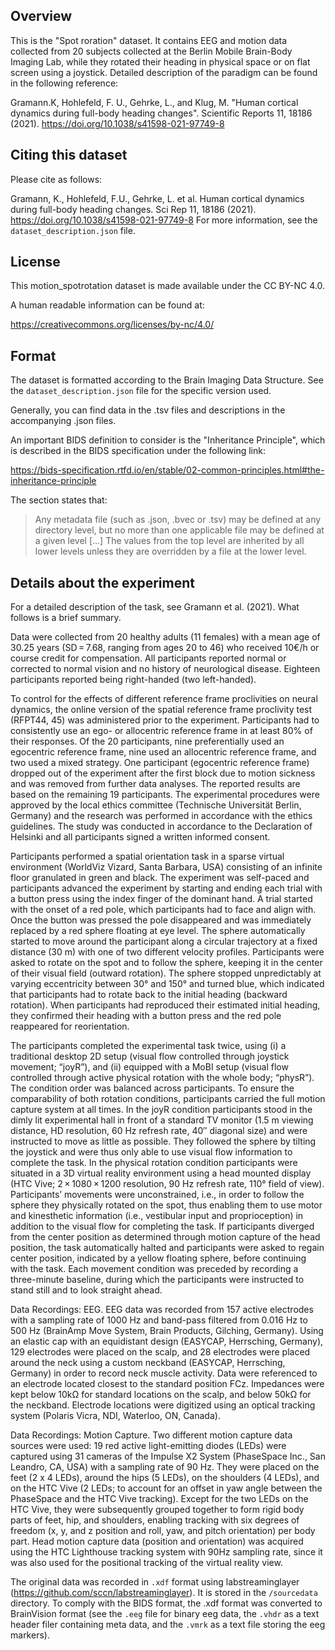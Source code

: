 Overview
--------
This is the "Spot roration" dataset.
It contains EEG and motion data collected from 20 subjects
collected at the Berlin Mobile Brain-Body Imaging Lab,
while they rotated their heading in physical space or on flat screen using a joystick.
Detailed description of the paradigm can be found in the following reference:

Gramann.K, Hohlefeld, F. U., Gehrke, L., and Klug, M. 
"Human cortical dynamics during full-body heading changes".
Scientific Reports 11, 18186 (2021). 
https://doi.org/10.1038/s41598-021-97749-8



Citing this dataset
-------------------
Please cite as follows:

Gramann, K., Hohlefeld, F.U., Gehrke, L. et al. Human cortical dynamics during full-body heading changes. Sci Rep 11, 18186 (2021). https://doi.org/10.1038/s41598-021-97749-8
For more information, see the `dataset_description.json` file.


License
-------
This motion_spotrotation dataset is made available under the CC BY-NC 4.0.

A human readable information can be found at:

https://creativecommons.org/licenses/by-nc/4.0/


Format
------
The dataset is formatted according to the Brain Imaging Data Structure. See the
`dataset_description.json` file for the specific version used.

Generally, you can find data in the .tsv files and descriptions in the
accompanying .json files.

An important BIDS definition to consider is the "Inheritance Principle", which
is described in the BIDS specification under the following link:

https://bids-specification.rtfd.io/en/stable/02-common-principles.html#the-inheritance-principle

The section states that:

> Any metadata file (such as .json, .bvec or .tsv) may be defined at any directory level,
> but no more than one applicable file may be defined at a given level [...]
> The values from the top level are inherited by all lower levels unless
> they are overridden by a file at the lower level.


Details about the experiment
----------------------------
For a detailed description of the task, see Gramann et al. (2021).
What follows is a brief summary.

Data were collected from 20 healthy adults (11 females) with a mean age of 30.25 years 
(SD = 7.68, ranging from ages 20 to 46) who received 10€/h or course credit for compensation. 
All participants reported normal or corrected to normal vision and no history of neurological disease. 
Eighteen participants reported being right-handed (two left-handed). 

To control for the effects of different reference frame proclivities on neural dynamics, 
the online version of the spatial reference frame proclivity test (RFPT44, 45) 
was administered prior to the experiment. 
Participants had to consistently use an ego- or allocentric reference frame 
in at least 80% of their responses. 
Of the 20 participants, nine preferentially used an egocentric reference frame, 
nine used an allocentric reference frame, and two used a mixed strategy. 
One participant (egocentric reference frame) dropped out of the experiment 
after the first block due to motion sickness and was removed from further data analyses. 
The reported results are based on the remaining 19 participants. 
The experimental procedures were approved by the local ethics committee 
(Technische Universität Berlin, Germany) 
and the research was performed in accordance with the ethics guidelines. 
The study was conducted in accordance to the Declaration of Helsinki 
and all participants signed a written informed consent. 

Participants performed a spatial orientation task in a sparse virtual environment 
(WorldViz Vizard, Santa Barbara, USA) consisting of an infinite floor granulated in green and black.
The experiment was self-paced and participants advanced the experiment 
by starting and ending each trial with a button press using the index finger of the dominant hand.
A trial started with the onset of a red pole, which participants had to face and align with.
Once the button was pressed the pole disappeared 
and was immediately replaced by a red sphere floating at eye level. 
The sphere automatically started to move around the participant 
along a circular trajectory at a fixed distance (30 m) 
with one of two different velocity profiles. 
Participants were asked to rotate on the spot and to follow the sphere, 
keeping it in the center of their visual field (outward rotation). 
The sphere stopped unpredictably at varying eccentricity between 30° and 150° and turned blue, 
which indicated that participants had to rotate back to the initial heading (backward rotation). 
When participants had reproduced their estimated initial heading, 
they confirmed their heading with a button press and the red pole reappeared for reorientation.

The participants completed the experimental task twice, 
using (i) a traditional desktop 2D setup (visual flow controlled through joystick movement; “joyR”), 
and (ii) equipped with a MoBI setup 
(visual flow controlled through active physical rotation with the whole body; “physR”). 
The condition order was balanced across participants. 
To ensure the comparability of both rotation conditions, 
participants carried the full motion capture system at all times. 
In the joyR condition participants stood in the dimly lit experimental hall in front of a standard TV monitor 
(1.5 m viewing distance, HD resolution, 60 Hz refresh rate, 40″ diagonal size) 
and were instructed to move as little as possible. 
They followed the sphere by tilting the joystick 
and were thus only able to use visual flow information to complete the task. 
In the physical rotation condition participants were situated in a 3D virtual reality environment 
using a head mounted display (HTC Vive; 2 × 1080 × 1200 resolution, 90 Hz refresh rate, 110° field of view). 
Participants’ movements were unconstrained, 
i.e., in order to follow the sphere they physically rotated on the spot, 
thus enabling them to use motor and kinesthetic information (i.e., vestibular input and proprioception) 
in addition to the visual flow for completing the task. 
If participants diverged from the center position as determined through motion capture of the head position, 
the task automatically halted and participants were asked to regain center position, 
indicated by a yellow floating sphere, before continuing with the task. 
Each movement condition was preceded by recording a three-minute baseline, 
during which the participants were instructed to stand still and to look straight ahead.

Data Recordings: EEG. 
EEG data was recorded from 157 active electrodes with a sampling rate of 1000 Hz 
and band-pass filtered from 0.016 Hz to 500 Hz (BrainAmp Move System, Brain Products, Gilching, Germany). 
Using an elastic cap with an equidistant design (EASYCAP, Herrsching, Germany), 
129 electrodes were placed on the scalp, and 28 electrodes were placed around the neck 
using a custom neckband (EASYCAP, Herrsching, Germany) in order to record neck muscle activity. 
Data were referenced to an electrode located closest to the standard position FCz. 
Impedances were kept below 10kΩ for standard locations on the scalp, and below 50kΩ for the neckband. 
Electrode locations were digitized using an optical tracking system (Polaris Vicra, NDI, Waterloo, ON, Canada).

Data Recordings: Motion Capture. 
Two different motion capture data sources were used: 19 red active light-emitting diodes (LEDs) were captured 
using 31 cameras of the Impulse X2 System (PhaseSpace Inc., San Leandro, CA, USA) with a sampling rate of 90 Hz. 
They were placed on the feet (2 x 4 LEDs), around the hips (5 LEDs), on the shoulders (4 LEDs), 
and on the HTC Vive (2 LEDs; to account for an offset in yaw angle between the PhaseSpace and the HTC Vive tracking). 
Except for the two LEDs on the HTC Vive, they were subsequently grouped together 
to form rigid body parts of feet, hip, and shoulders, enabling tracking with 
six degrees of freedom (x, y, and z position and roll, yaw, and pitch orientation) per body part. 
Head motion capture data (position and orientation) was acquired using the HTC Lighthouse tracking system 
with 90Hz sampling rate, since it was also used for the positional tracking of the virtual reality view. 

The original data was recorded in `.xdf` format using labstreaminglayer
(https://github.com/sccn/labstreaminglayer). It is stored in the `/sourcedata`
directory. To comply with the BIDS format, the .xdf format was converted to
BrainVision format (see the `.eeg` file for binary eeg data, the `.vhdr` as a
text header filer containing meta data, and the `.vmrk` as a text file storing
the eeg markers).


